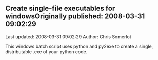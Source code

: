 ## Create single-file executables for windowsOriginally published: 2008-03-31 09:02:29 
Last updated: 2008-03-31 09:02:29 
Author: Chris Somerlot 
 
This windows batch script uses python and py2exe to create a single, distributable .exe of your python code.